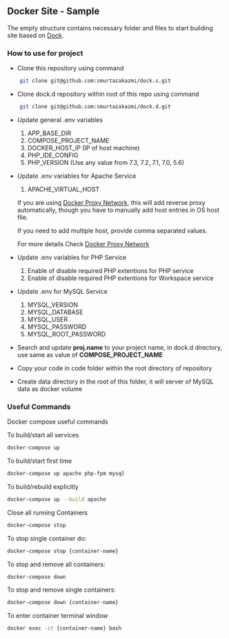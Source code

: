 ## Docker Site - Sample

The empty structure contains necessary folder and files to start building site based on [Dock](https://github.com/smurtazakazmi/dock.d).

### How to use for project
- Clone this repository using command
```bash
    git clone git@github.com:smurtazakazmi/dock.s.git
```

- Clone dock.d repository within root of this repo using command
```bash
    git clone git@github.com:smurtazakazmi/dock.d.git
```

- Update general .env variables
   1. APP_BASE_DIR
   2. COMPOSE_PROJECT_NAME
   3. DOCKER_HOST_IP (IP of host machine)
   4. PHP_IDE_CONFIG
   5. PHP_VERSION (Use any value from 7.3, 7.2, 7.1, 7.0, 5.6)

- Update .env variables for Apache Service
   1. APACHE_VIRTUAL_HOST 
   
   If you are using [Docker Proxy Network](https://github.com/smurtazakazmi/dock.p), this will add reverse proxy automatically, though you have to manually add host entries in OS host file.
   
   If you need to add multiple host, provide comma separated values.
   
   For more details Check [Docker Proxy Network](https://github.com/smurtazakazmi/dock.p)
      
- Update .env variables for PHP Service
   1. Enable of disable required PHP extentions for PHP service
   2. Enable of disable required PHP extentions for Workspace service

- Update .env for MySQL Service
   1. MYSQL_VERSION
   2. MYSQL_DATABASE
   3. MYSQL_USER
   4. MYSQL_PASSWORD
   5. MYSQL_ROOT_PASSWORD 

- Search and update <b>proj.name</b> to your project name, in dock.d directory, use same as value of <b>COMPOSE_PROJECT_NAME</b> 

- Copy your code in code folder within the root directory of repository

- Create data directory in the root of this folder, it will server of MySQL data as docker volume



### Useful Commands

Docker compose useful commands
   
To build/start all services
```bash
docker-compose up
```
  
To build/start first time
```bash
docker-compose up apache php-fpm mysql
```

To build/rebuild explicitly
```bash
docker-compose up --build apache 
```

Close all running Containers
```bash
docker-compose stop
```

To stop single container do:
```bash
docker-compose stop {container-name}
```

To stop and remove all containers:
```bash
docker-compose down
```

To stop and remove single containers:
```bash
docker-compose down {container-name}
```

To enter container terminal window
```bash
docker exec -it {container-name} bash
```
